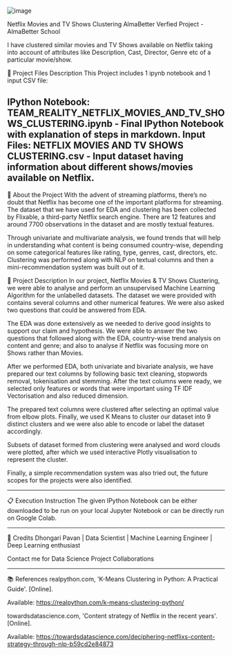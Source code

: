 ![image](https://user-images.githubusercontent.com/85613490/135740247-3d7a9c1d-c7af-42d0-acd1-5aaaedfbe01a.png)

Netflix Movies and TV Shows Clustering
AlmaBetter Verfied Project - AlmaBetter School 

I have clustered similar movies and TV Shows available on Netflix taking into account of attributes like Description, Cast, Director, Genre etc of a particular movie/show.

💾 Project Files Description
This Project includes 1 ipynb notebook and 1 input CSV file:

IPython Notebook:
TEAM_REALITY_NETFLIX_MOVIES_AND_TV_SHOWS_CLUSTERING.ipynb - Final IPython Notebook with explanation of steps in markdown.
Input Files:
NETFLIX MOVIES AND TV SHOWS CLUSTERING.csv - Input dataset having information about different shows/movies available on Netflix.
-----------------------------------------------------

📖 About the Project
With the advent of streaming platforms, there’s no doubt that Netflix has become one of the important platforms for streaming. The dataset that we have used for EDA and clustering has been collected by Flixable, a third-party Netflix search engine. There are 12 features and around 7700 observations in the dataset and are mostly textual features.

Through univariate and multivariate analysis, we found trends that will help in understanding what content is being consumed country-wise, depending on some categorical features like rating, type, genres, cast, directors, etc. Clustering was performed along with NLP on textual columns and then a mini-recommendation system was built out of it.

📖 Project Description
In our project, Netflix Movies & TV Shows Clustering, we were able to analyse and perform an unsupervised Machine Learning Algorithm for the unlabelled datasets. The dataset we were provided with contains several columns and other numerical features. We were also asked two questions that could be answered from EDA.

The EDA was done extensively as we needed to derive good insights to support our claim and hypothesis. We were able to answer the two questions that followed along with the EDA, country-wise trend analysis on content and genre; and also to analyse if Netflix was focusing more on Shows rather than Movies.

After we performed EDA, both univariate and bivariate analysis, we have prepared our text columns by following basic text cleaning, stopwords removal, tokenisation and stemming. After the text columns were ready, we selected only features or words that were important using TF IDF Vectorisation and also reduced dimension.

The prepared text columns were clustered after selecting an optimal value from elbow plots. Finally, we used K Means to cluster our dataset into 9 distinct clusters and we were also able to encode or label the dataset accordingly.

Subsets of dataset formed from clustering were analysed and word clouds were plotted, after which we used interactive Plotly visualisation to represent the cluster.

Finally, a simple recommendation system was also tried out, the future scopes for the projects were also identified.

-----------------------------------------------------

📋 Execution Instruction
The given IPython Notebook can be either downloaded to be run on your local Jupyter Notebook or can be directly run on Google Colab.

-----------------------------------------------------

📜 Credits
Dhongari Pavan | Data Scientist | Machine Learning Engineer | Deep Learning enthusiast

Contact me for Data Science Project Collaborations

-----------------------------------------------------

📚 References
realpython.com, 'K-Means Clustering in Python: A Practical Guide'. [Online].

Available: https://realpython.com/k-means-clustering-python/

towardsdatascience.com, 'Content strategy of Netflix in the recent years'. [Online].

Available: https://towardsdatascience.com/deciphering-netflixs-content-strategy-through-nlp-b59cd2e84873


